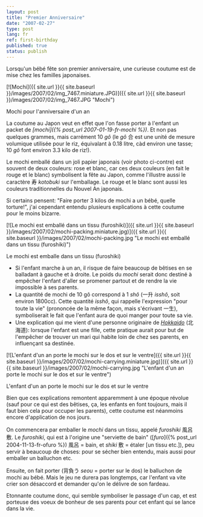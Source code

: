 ```yaml
---
layout: post
title: "Premier Anniversaire"
date: "2007-02-27"
type: post
lang: fr
ref: first-birthday
published: true
status: publish
---
```


Lorsqu'un bébé fête son premier anniversaire, une curieuse coutume est de mise chez les familles japonaises.

[![Mochi]({{ site.url }}{{ site.baseurl }}/images/2007/02/img_7467.miniature.JPG)]({{ site.url }}{{ site.baseurl }}/images/2007/02/img_7467.JPG "Mochi")

Mochi pour l'anniversaire d'un an

La coutume au Japon veut en effet que l'on fasse porter à l'enfant un packet de _[mochi]({% post_url 2007-01-19-fr-mochi %})_. Et non pas quelques grammes, mais carrément 10 _gô_ (le _gô_ 合 est une unité de mesure volumique utilisée pour le riz, équivalant à 0.18 litre, càd environ une tasse; 10 _gô_ font environ 3.3 kilo de riz!).

Le mochi emballé dans un joli papier japonais (voir photo ci-contre) est souvent de deux couleurs: rose et blanc, car ces deux couleurs (en fait le rouge et le blanc) symbolisent la fête au Japon, comme l'illustre aussi le caractère 寿 _kotobuki_ sur l'emballage. Le rouge et le blanc sont aussi les couleurs traditionnelles du Nouvel An japonais.

Si certains pensent: "Faire porter 3 kilos de mochi a un bébé, quelle torture!", j'ai cependant entendu plusieurs explications à cette coutume pour le moins bizarre.

[![Le mochi est emballé dans un tissu (furoshiki)]({{ site.url }}{{ site.baseurl }}/images/2007/02/mochi-packing.miniature.jpg)]({{ site.url }}{{ site.baseurl }}/images/2007/02/mochi-packing.jpg "Le mochi est emballé dans un tissu (furoshiki)")

Le mochi est emballe dans un tissu (furoshiki)

- Si l'enfant marche à un an, il risque de faire beaucoup de bêtises en se balladant à gauche et à droite. Le poids du _mochi_ serait donc destiné à empêcher l'enfant d'aller se promener partout et de rendre la vie impossible à ses parents.
- La quantité de mochi de 10 gô correspond à 1 _shô_ (一升 _isshô_, soit environ 1800cc). Cette quantité _isshô_, qui rappelle l'expression "pour toute la vie" (prononcée de la même façon, mais s'écrivant 一生), symboliserait le fait que l'enfant aura de quoi manger pour toute sa vie.
- Une explication qui me vient d'une personne originaire de [_Hokkaido_](http://www.japonophile.com/map/hokkaido/) (北海道): lorsque l'enfant est une fille, cette pratique aurait pour but de l'empêcher de trouver un mari qui habite loin de chez ses parents, en influençant sa destinée.

[![L'enfant d'un an porte le mochi sur le dos et sur le ventre]({{ site.url }}{{ site.baseurl }}/images/2007/02/mochi-carrying.miniature.jpg)]({{ site.url }}{{ site.baseurl }}/images/2007/02/mochi-carrying.jpg "L'enfant d'un an porte le mochi sur le dos et sur le ventre")

L'enfant d'un an porte le mochi sur le dos et sur le ventre

Bien que ces explications remontent apparemment à une époque révolue (sauf pour ce qui est des bêtises, ça, les enfants en font toujours, mais il faut bien cela pour occuper les parents), cette coutume est néanmoins encore d'application de nos jours.

On commencera par emballer le _mochi_ dans un tissu, appelé _furoshiki_ 風呂敷. Le _furoshiki_, qui est à l'origine une "serviette de bain" ([_furo_]({% post_url 2004-11-13-fr-ofuro %}) 風呂 = bain, et _shiki_ 敷 = étaler \[un tissu etc.\]), peu servir à beaucoup de choses: pour se sécher bien entendu, mais aussi pour emballer un balluchon etc.

Ensuite, on fait porter (背負う _seou_ = porter sur le dos) le balluchon de mochi au bébé. Mais le jeu ne durera pas longtemps, car l'enfant va vite crier son désaccord et demander qu'on le délivre de son fardeau.

Etonnante coutume donc, qui semble symboliser le passage d'un cap, et est porteuse des voeux de bonheur de ses parents pour cet enfant qui se lance dans la vie.
